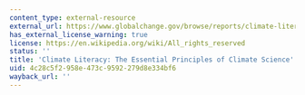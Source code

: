 ```yaml
---
content_type: external-resource
external_url: https://www.globalchange.gov/browse/reports/climate-literacy-essential-principles-climate-science-high-resolution-booklet
has_external_license_warning: true
license: https://en.wikipedia.org/wiki/All_rights_reserved
status: ''
title: 'Climate Literacy: The Essential Principles of Climate Science'
uid: 4c28c5f2-958e-473c-9592-279d8e334bf6
wayback_url: ''
---
```

